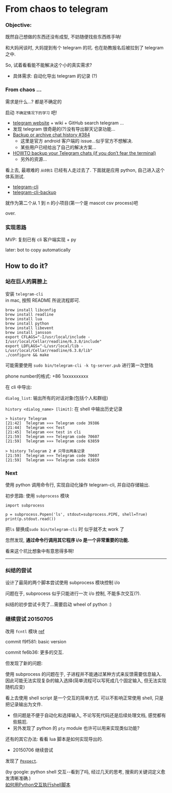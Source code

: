 # From chaos to telegram

### Objective: 

既然自己想做的东西还没有成型, 不妨随便找些东西练手呐!

和大妈闲谈时, 大妈提到有个 telegram 的坑. 也在助教报名后被拉到了 telegram之中. 

So, 试着看看能不能解决这个小的真实需求?

- 具体需求: 自动化导出 telegram 的记录 (?)

### From chaos ... 

需求是什么...? 都是不确定的

启动 `不确定情况下的学习` 吧!

- [telegram website](https://telegram.org/) + wiki + GitHub search telegram ...
- 发现 telegram 很奇葩的(?)没有导出聊天记录功能...
- [Backup or archive chat history #384](https://github.com/DrKLO/Telegram/issues/384)
  - 这里是官方 android 客户端的 issue...似乎官方不想解决.
  - 某些用户已经给出了自己的解决方案...
- [HOWTO backup your Telegram chats (if you don’t fear the terminal)](http://www.haykranen.nl/2014/12/02/howto-backup-your-telegram-chats/)
  - 另外的资源...

看上去, 最艰难的 `从0到1` 已经有人走过去了. 下面就是应用 python, 自己进入这个体系测试. 

- [telegram-cli](https://github.com/vysheng/tg)
- [telegram-cli-backup](https://github.com/psamim/telegram-cli-backup)

就作为第二个从 1 到 n 的小项目(第一个是 mascot csv process)吧

over.

### 实现思路

MVP: 复刻已有 cli 客户端实现 + py 

later: bot to copy automatically

## How to do it?


### 站在巨人的肩膀上

 安装 `telegram-cli`  
 in mac, 按照 README 所说流程即可.
 
 ```
 brew install libconfig
 brew install readline
 brew install lua
 brew install python
 brew install libevent
 brew install jansson
 export CFLAGS="-I/usr/local/include -I/usr/local/Cellar/readline/6.3.8/include"
 export LDFLAGS="-L/usr/local/lib -L/usr/local/Cellar/readline/6.3.8/lib"
 ./configure && make
 ```
 
可能需要使用 `sudo bin/telegram-cli -k tg-server.pub` 进行第一次登陆

phone number的格式: +86 1xxxxxxxxxx

在 cli 中导出:

`dialog_list`: 输出所有的对话对象(包括个人和群组)

`history <dialog_name> [limit]`: 在 shell 中输出历史记录

```
> history Telegram
[21:42]  Telegram »»» Telegram code 39386
[21:44]  Telegram <<< Test
[21:45]  Telegram <<< test in cli
[21:59]  Telegram »»» Telegram code 70607
[21:59]  Telegram »»» Telegram code 63859

> history Telegram 2 # 只导出两条记录
[21:59]  Telegram »»» Telegram code 70607
[21:59]  Telegram »»» Telegram code 63859
```

### Next

使用 python 调用命令行, 实现自动化操作 telegram-cli, 并自动存储输出.

初步思路: 使用 `subprocess` 模块

```
import subprocess

p = subprocess.Popen('ls', stdout=subprocess.PIPE, shell=True)
print(p.stdout.read())
```

把`ls` 替换成`sudo bin/telegram-cli` 时 似乎就不太 work 了

忽然发现, **通过命令行调用其它程序 i/o 是一个非常重要的功能.** 

看来这个坑比想象中有意思得多啊!

---

### 纠结的尝试

设计了最简的两个脚本尝试使用 subprocess 模块控制 i/o

问题在于, subprocess 似乎只能进行一次 i/o 控制, 不能多次交互(?).

纠结的初步尝试卡壳了...需要启动 wheel of python :)

### 继续尝试 20150705

改用 `fcntl` 模块 [ref](http://www.cnblogs.com/yangxudong/p/3753846.html)

commit f9f581: basic version

commit fe6b36: 更多的交互.

但发现了新的问题: 

使用 subprocess 的问题在于, 子进程并不能通过某种方式来反馈需要信息输入. 因此可能无法实现复杂的输入选择(简单流程可以写死成几个固定输入, 但无法实现随机应变)

看上去使用 shell script 是一个交互的简单方式. 可以不影响正常使用 shell, 只是把记录输出为文件.

- 但问题是不便于自动化和选择输入, 不论写死代码还是后续处理文档, 感觉都有些尴尬.
- 另外发现了 python 的 `pty` module 也许可以用来实现类似功能?

还有的其它办法: 看看 lua 脚本是如何实现导出的.

- 20150706 继续尝试

发现了 [`Pexpect`](https://github.com/pexpect/pexpect).

(by google: python shell 交互--看到了吗, 经过几天的思考, 搜索的关键词定义愈发清晰准确.)  
[如何用Python交互执行shell脚本](http://my.oschina.net/memorybox/blog/94183)

